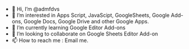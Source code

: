 - 👋 Hi, I’m @admfdvs
- 👀 I’m interested in Apps Script, JavaScipt, GoogleSheets, Google Add-ons, Google Docs, Google Drive and other Google Apps.
- 🌱 I’m currently learning Google Editor Add-ons
- 💞️ I’m looking to collaborate on Google Sheets Editor Add-on
- 📫 How to reach me : Email me.

<!---
admfdvs/admfdvs is a ✨ special ✨ repository because its `README.md` (this file) appears on your GitHub profile.
You can click the Preview link to take a look at your changes.
--->
